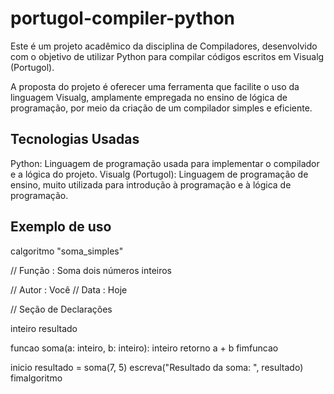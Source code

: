 # portugol-compiler-python

Este é um projeto acadêmico da disciplina de Compiladores, desenvolvido com o objetivo de utilizar Python para compilar códigos escritos em Visualg (Portugol).

A proposta do projeto é oferecer uma ferramenta que facilite o uso da linguagem Visualg, amplamente empregada no ensino de lógica de programação, por meio da criação de um compilador simples e eficiente.

## Tecnologias Usadas
Python: Linguagem de programação usada para implementar o compilador e a lógica do projeto.
Visualg (Portugol): Linguagem de programação de ensino, muito utilizada para introdução à programação e à lógica de programação.

## Exemplo de uso

calgoritmo "soma_simples"  

// Função : Soma dois números inteiros  

// Autor : Você
// Data : Hoje  

// Seção de Declarações  

inteiro resultado  


funcao soma(a: inteiro, b: inteiro): inteiro
    retorno a + b
fimfuncao

inicio
    resultado = soma(7, 5) 
    escreva("Resultado da soma: ", resultado)
fimalgoritmo
